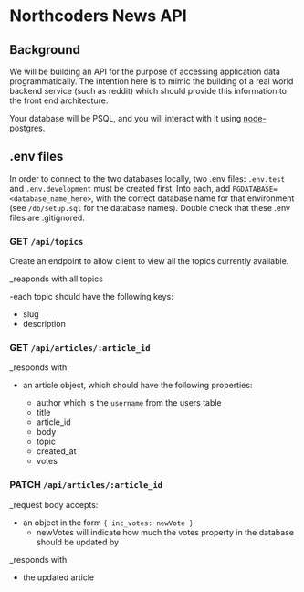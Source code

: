 # Northcoders News API

## Background

We will be building an API for the purpose of accessing application data programmatically. The intention here is to mimic the building of a real world backend service (such as reddit) which should provide this information to the front end architecture.

Your database will be PSQL, and you will interact with it using [node-postgres](https://node-postgres.com/).

## .env files

In order to connect to the two databases locally, two .env files: `.env.test` and `.env.development` must be created first. Into each, add `PGDATABASE=<database_name_here>`, with the correct database name for that environment (see `/db/setup.sql` for the database names). Double check that these .env files are .gitignored.


### **GET** `/api/topics`

Create an endpoint to allow client to view all the topics currently available.

_reaponds with all topics

-each topic should have the following keys:

  - slug
  - description

### **GET** `/api/articles/:article_id`

_responds with:

- an article object, which should have the following properties:

  - author which is the `username` from the users table
  - title
  - article_id
  - body
  - topic
  - created_at
  - votes

### **PATCH** `/api/articles/:article_id`

_request body accepts:

- an object in the form `{ inc_votes: newVote }`
  - newVotes will indicate how much the votes property in the database should be updated by

_responds with:

- the updated article